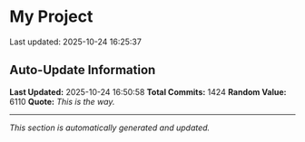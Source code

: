 # My Project


Last updated: 2025-10-24 16:25:37























































































































































































































































































































































































































































































































































































































































































































































































































































































































































































































































































































































































































































































































































































































































































































































































































































































































































































































































































## Auto-Update Information

**Last Updated:** 2025-10-24 16:50:58
**Total Commits:** 1424
**Random Value:** 6110
**Quote:** _This is the way._

---
_This section is automatically generated and updated._